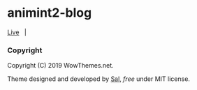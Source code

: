 # animint2-blog

[Live](https://lazycipher.js.org/animint2-blog) &nbsp; | &nbsp; 

### Copyright

Copyright (C) 2019 WowThemes.net.

Theme designed and developed by [Sal](https://github.com/wowthemesnet/mundana-theme-jekyll), *free* under MIT license. 
